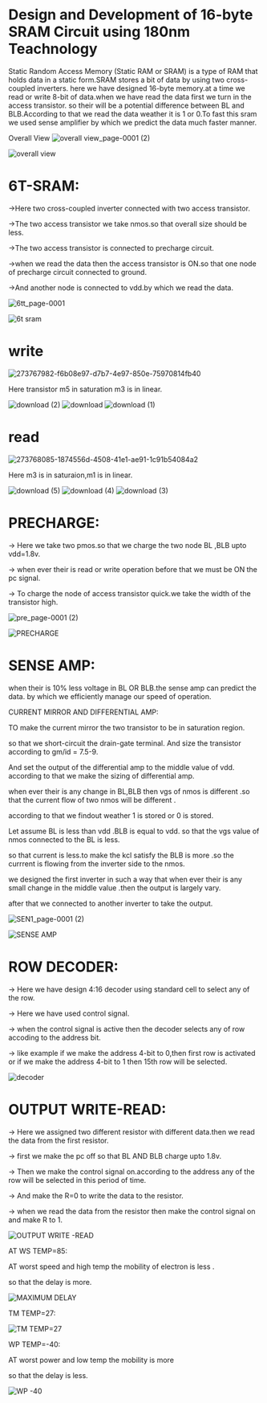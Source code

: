 # Design and Development of 16-byte SRAM Circuit using 180nm Teachnology
Static Random Access Memory (Static RAM or SRAM) is a type of RAM that holds data in a static form.SRAM stores a bit of data by using two cross-coupled inverters.
here we have designed 16-byte memory.at a time we read or write 8-bit of data.when we have read the data first we turn in the access transistor.
so their will be a potential difference between BL and BLB.According to that we read the data weather it is 1 or 0.To fast this sram we used 
sense amplifier by which we predict the data much faster manner.


Overall View 
![overall view_page-0001 (2)](https://github.com/swayamswroopojha/SRam/assets/130309091/30eb2d0f-3836-4ff3-b53d-7e338af2f9a3)


![overall view](https://github.com/swayamswroopojha/SRam/assets/130309091/b9ccd5e9-0d44-4ce3-bab4-d19fe9b89321)







# 6T-SRAM:


->Here two cross-coupled inverter connected with two access transistor.

->The two access transistor we take nmos.so that overall size should be less.

->The two access transistor is connected to precharge circuit. 

->when we read the data then the access transistor is ON.so that one node of precharge circuit connected to ground.

->And another node is connected to vdd.by which we read the data.

![6tt_page-0001](https://github.com/swayamswroopojha/SRam/assets/130309091/785b6f54-c2e8-413c-be23-ae37ce733d5e)


![6t sram](https://github.com/swayamswroopojha/SRam/assets/130309091/ac92d55f-e6a1-4757-b0ab-fa48dc483ba4)

# write

![273767982-f6b08e97-d7b7-4e97-850e-75970814fb40](https://github.com/swayamswroopojha/SRam/assets/130309091/3d315db1-f48b-462b-8147-8c1af02e0c21)

Here transistor m5 in saturation m3 is in linear.

![download (2)](https://github.com/swayamswroopojha/SRam/assets/130309091/b5b5f8bd-6787-4770-946d-f42fc999673c)
![download](https://github.com/swayamswroopojha/SRam/assets/130309091/8f9dd398-7ca0-4b07-b339-fe0db10d41da)
![download (1)](https://github.com/swayamswroopojha/SRam/assets/130309091/02cf01d6-b85c-47c1-9943-47a8a01b622f)


# read

![273768085-1874556d-4508-41e1-ae91-1c91b54084a2](https://github.com/swayamswroopojha/SRam/assets/130309091/b16a5a9c-391e-471c-878b-3dd77b246bfb)

Here m3 is in saturaion,m1 is in linear.

![download (5)](https://github.com/swayamswroopojha/SRam/assets/130309091/4d61ab50-0af1-4406-88d1-f1bb76dfc757)
![download (4)](https://github.com/swayamswroopojha/SRam/assets/130309091/3d14a859-1acf-4197-b5fb-d5d0d69cffa0)
![download (3)](https://github.com/swayamswroopojha/SRam/assets/130309091/7ed09c3e-24ef-429a-b72b-44aa5224ae3d)


# PRECHARGE:


-> Here we take two pmos.so that we charge the two node BL ,BLB  upto vdd=1.8v.

-> when ever their is read or write operation before that we must be ON the pc signal.

-> To charge the node of access transistor quick.we take the width of the transistor high.

 

![pre_page-0001 (2)](https://github.com/swayamswroopojha/SRam/assets/130309091/ad5ed771-5416-40c3-a5af-c55b77038dcf)



![PRECHARGE](https://github.com/swayamswroopojha/SRam/assets/130309091/1fbfcb33-9d2e-45a0-8dc7-313519576117)


# SENSE AMP:


when their is 10% less voltage in BL OR BLB.the sense amp  can predict the data.
by which we efficiently manage our speed of operation.

CURRENT MIRROR AND DIFFERENTIAL AMP:

TO make the current mirror the  two transistor to be in saturation region.

so that we short-circuit the drain-gate terminal. And size the transistor according to  gm/id = 7.5-9.

And set the output of the differential amp to  the middle value of vdd. according to that we make the sizing of differential amp.

when ever their is any change in BL,BLB  then vgs of nmos is different .so that the current flow of two nmos will be different .

according to that we findout weather 1 is stored or 0 is stored.

Let assume BL is less than vdd .BLB is equal to vdd. so that the vgs value of nmos connected to the BL is less.

so that current is less.to make the kcl satisfy the  BLB is more .so the currrent is flowing from the inverter side to the nmos.

we designed the first inverter in such a way that when ever their is any small change in the middle value .then the output is largely vary.

after that we connected to another inverter to take the output. 



![SEN1_page-0001 (2)](https://github.com/swayamswroopojha/SRam/assets/130309091/28409acc-6ba1-473d-8923-602d774f9016)


![SENSE AMP](https://github.com/swayamswroopojha/SRam/assets/130309091/34bce98d-a572-44de-b37b-809e3d95040f)



 # ROW DECODER:


-> Here we have design 4:16 decoder using standard cell to select any of the row.


-> Here we have used control signal.


-> when the control signal is active then the decoder selects any of row accoding to the address bit.


-> like example if we make the address 4-bit to 0,then first row is activated or if we make the address 4-bit to 1 then 15th row will be selected.  



![decoder](https://github.com/swayamswroopojha/SRam/assets/130309091/cff1b779-d423-4bdd-8dff-9f5f0a2d1e0f) 



# OUTPUT WRITE-READ:

 -> Here we assigned two different resistor with different data.then we read the data from the first resistor.

 -> first we make the pc off so that BL AND BLB charge upto 1.8v.
 
 -> Then  we make the control signal on.according to the address any of the row will be selected in this period of time.
 
 -> And make the R=0 to write the data to the resistor.

 -> when we read the data from the resistor then make the control signal on and make R to 1.
 


![OUTPUT WRITE -READ](https://github.com/swayamswroopojha/SRam/assets/130309091/a7b3a7ba-799e-484f-9ca4-3b1c9bd7f5d1)

 AT WS TEMP=85:
 
 AT worst speed and high temp the mobility of electron is less .
 
 so that the delay is more.
 
![MAXIMUM DELAY](https://github.com/swayamswroopojha/SRam/assets/130309091/153f7c65-d4ea-4f20-970f-a3ba419bb1c0)


 TM TEMP=27:

 
![TM TEMP=27](https://github.com/swayamswroopojha/SRam/assets/130309091/a39f9881-ed2a-4328-94e2-2b7aceccec51)


WP TEMP=-40:

AT worst power and low temp the mobility is more 

so that the delay is less.

![WP -40](https://github.com/swayamswroopojha/SRam/assets/130309091/c7c970d9-2401-492a-a800-4557ba00a41e)


